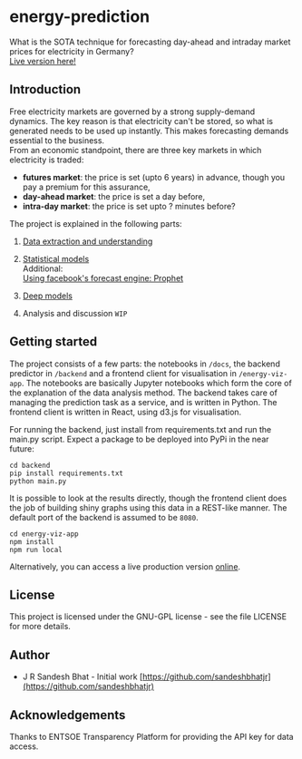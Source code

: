 # energy-prediction
What is the SOTA technique for forecasting day-ahead and intraday market prices for electricity in Germany?  
[Live version here!](https://energy-client-dot-energy-predictor.appspot.com/)

## Introduction

Free electricity markets are governed by a strong supply-demand dynamics. The key reason is that electricity can't be stored, so what is generated needs to be used up instantly. This makes forecasting demands essential to the business.  
From an economic standpoint, there are three key markets in which electricity is traded:

- **futures market**: the price is set (upto 6 years) in advance, though you pay a premium for this assurance,  
- **day-ahead market**: the price is set a day before,  
- **intra-day market**: the price is set upto ? minutes before?   

The project is explained in the following parts:  
1. [Data extraction and understanding](https://github.com/sandeshbhatjr/energy-prediction/blob/master/docs/ep_cleandata.ipynb)  
2. [Statistical models](https://github.com/sandeshbhatjr/energy-prediction/blob/master/docs/ep_statistical_models.ipynb)  
Additional:  
[Using facebook's forecast engine: Prophet](https://github.com/sandeshbhatjr/energy-prediction/blob/master/docs/ep_prophet.ipynb)  
3. [Deep models](https://github.com/sandeshbhatjr/energy-prediction/blob/master/docs/ep_deep.ipynb)  

4. Analysis and discussion `WIP`  

## Getting started

The project consists of a few parts: the notebooks in `/docs`, the backend predictor in `/backend` and a frontend client for visualisation in `/energy-viz-app`. The notebooks are basically Jupyter notebooks which form the core of the explanation of the data analysis method. The backend takes care of managing the prediction task as a service, and is written in Python. The frontend client is written in React, using d3.js for visualisation.  

For running the backend, just install from requirements.txt and run the main.py script. Expect a package to be deployed into PyPi in the near future:
```
cd backend
pip install requirements.txt
python main.py
```
It is possible to look at the results directly, though the frontend client does the job of building shiny graphs using this data in a REST-like manner. The default port of the backend is assumed to be `8080`.
```
cd energy-viz-app
npm install
npm run local
```
Alternatively, you can access a live production version [online](https://energy-client-dot-energy-predictor.appspot.com/).

## License

This project is licensed under the GNU-GPL license - see the file LICENSE for more details.

## Author

- J R Sandesh Bhat - Initial work [https://github.com/sandeshbhatjr](https://github.com/sandeshbhatjr)

## Acknowledgements

Thanks to ENTSOE Transparency Platform for providing the API key for data access.
